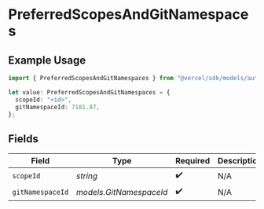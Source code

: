 # PreferredScopesAndGitNamespaces

## Example Usage

```typescript
import { PreferredScopesAndGitNamespaces } from "@vercel/sdk/models/authuser.js";

let value: PreferredScopesAndGitNamespaces = {
  scopeId: "<id>",
  gitNamespaceId: 7181.87,
};
```

## Fields

| Field                   | Type                    | Required                | Description             |
| ----------------------- | ----------------------- | ----------------------- | ----------------------- |
| `scopeId`               | *string*                | :heavy_check_mark:      | N/A                     |
| `gitNamespaceId`        | *models.GitNamespaceId* | :heavy_check_mark:      | N/A                     |